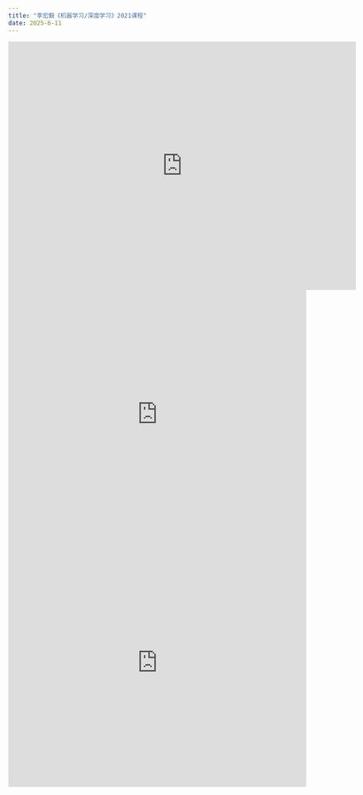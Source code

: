 ```yaml
---
title: "李宏毅《机器学习/深度学习》2021课程"
date: 2025-6-11
---
```

<iframe src="https://docs.google.com/gview?url=https://github.com/wang-akang/study/raw/main/assets/%E6%9C%BA%E5%99%A8%E5%AD%A6%E4%B9%A0.pdf&embedded=true" width="700" height="500" style="border: none;"></iframe>

<iframe src="https://www.pdfembedder.com/wp-content/uploads/2020/06/sample.pdf" width="600" height="500" style="border: none;"></iframe>
<iframe src="https://viewerjs.org/ViewerJS/#https://github.com/wang-akang/study/raw/main/assets/%E6%9C%BA%E5%99%A8%E5%AD%A6%E4%B9%A0.pdf" width="600" height="500" style="border: none;"></iframe>

